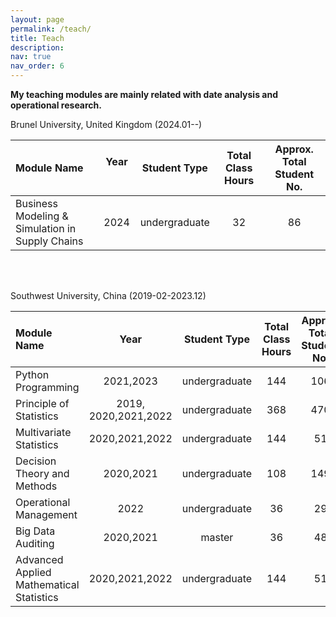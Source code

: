 ```yaml
---
layout: page
permalink: /teach/
title: Teach
description: 
nav: true
nav_order: 6
---
```


**My teaching modules are mainly related with date analysis and operational research.**


Brunel University, United Kingdom (2024.01--)

|Module Name | Year &nbsp;&nbsp;&nbsp;|Student Type | Total Class Hours |  Approx. Total Student No.|
|:--|:--:|:--:|:--:|:--:|
|Business Modeling  & Simulation in Supply Chains | 2024 | undergraduate  | 32 |86

<br/>
<br/>

Southwest University, China (2019-02-2023.12)

|Module Name | Year |Student Type | Total Class Hours |  Approx. Total Student No.|
|:--|:--:|:--:|:--:|:--:|
|Python Programming | 2021,2023 | undergraduate  | 144 |106
|Principle of Statistics | 2019, 2020,2021,2022 | undergraduate  | 368 |470
|Multivariate Statistics | 2020,2021,2022 | undergraduate | 144 | 51
|Decision Theory and Methods | 2020,2021 | undergraduate | 108| 149
|Operational Management | 2022 | undergraduate | 36 | 29
|Big Data Auditing | 2020,2021 | master | 36 | 48
|Advanced Applied Mathematical Statistics | 2020,2021,2022 | undergraduate | 144 | 51

